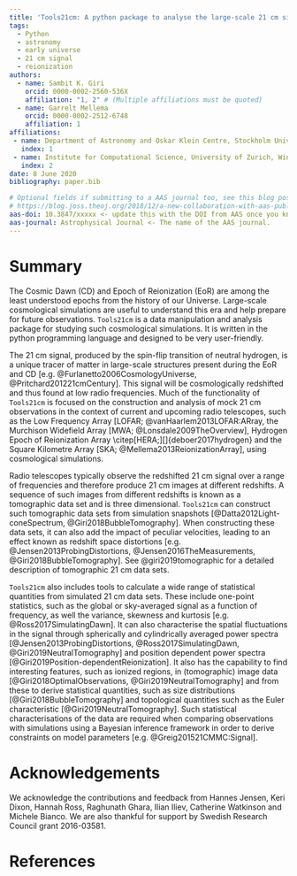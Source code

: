 ```yaml
---
title: 'Tools21cm: A python package to analyse the large-scale 21 cm signal from the Epoch of Reionization and Cosmic Dawn.'
tags:
  - Python
  - astronomy
  - early universe
  - 21 cm signal
  - reionization
authors:
  - name: Sambit K. Giri
    orcid: 0000-0002-2560-536X
    affiliation: "1, 2" # (Multiple affiliations must be quoted)
  - name: Garrelt Mellema
    orcid: 0000-0002-2512-6748
    affiliation: 1
affiliations:
 - name: Department of Astronomy and Oskar Klein Centre, Stockholm University, AlbaNova, SE-106 91 Stockholm, Sweden
   index: 1
 - name: Institute for Computational Science, University of Zurich, Winterthurerstrasse 190, CH-8057 Zurich, Switzerland
   index: 2
date: 8 June 2020
bibliography: paper.bib

# Optional fields if submitting to a AAS journal too, see this blog post:
# https://blog.joss.theoj.org/2018/12/a-new-collaboration-with-aas-publishing
aas-doi: 10.3847/xxxxx <- update this with the DOI from AAS once you know it.
aas-journal: Astrophysical Journal <- The name of the AAS journal.
---
```


# Summary

The Cosmic Dawn (CD) and Epoch of Reionization (EoR) are among the least understood epochs from the history of our Universe. Large-scale cosmological simulations are useful to understand this era and help prepare for future observations. `Tools21cm` is a data manipulation and analysis package for studying such cosmological simulations. It is written in the python programming language and designed to be very user-friendly.

The 21 cm signal, produced by the spin-flip transition of neutral hydrogen, is a unique tracer of matter in large-scale structures present during the EoR and CD [e.g. @Furlanetto2006CosmologyUniverse, @Pritchard201221cmCentury]. This signal will be cosmologically redshifted and thus found at low radio frequencies.
Much of the functionality of `Tools21cm` is focused on the construction and analysis of mock 21 cm observations in the context of current and upcoming radio telescopes, such as the Low Frequency Array [LOFAR; @vanHaarlem2013LOFAR:ARray, the Murchison Widefield Array [MWA; @Lonsdale2009TheOverview], Hydrogen Epoch of Reionization Array \citep[HERA;][]{deboer2017hydrogen} and the Square Kilometre Array [SKA; @Mellema2013ReionizationArray], using cosmological simulations.

Radio telescopes typically observe the redshifted 21 cm signal over a range of frequencies and therefore produce 21 cm images at different redshifts. A sequence of such images from different redshifts is known as a tomographic data set and is three dimensional. `Tools21cm` can construct such tomographic data sets from simulation snapshots [@Datta2012Light-coneSpectrum, @Giri2018BubbleTomography]. When constructing these data sets, it can also add the impact of peculiar velocities, leading to an effect known as redshift space distortions [e.g. @Jensen2013ProbingDistortions, @Jensen2016TheMeasurements, @Giri2018BubbleTomography]. See @giri2019tomographic for a detailed description of tomographic 21 cm data sets.

`Tools21cm` also includes tools to calculate a wide range of statistical quantities from simulated 21 cm data sets. These include one-point statistics, such as the global or sky-averaged signal as a function of frequency, as well the variance, skewness and kurtosis [e.g. @Ross2017SimulatingDawn]. It can also characterise the spatial fluctuations in the signal through spherically and cylindrically averaged power spectra [@Jensen2013ProbingDistortions, @Ross2017SimulatingDawn, @Giri2019NeutralTomography] and position dependent power spectra [@Giri2019Position-dependentReionization].
It also has the capability to find interesting features, such as ionized regions, in (tomographic) image data [@Giri2018OptimalObservations, @Giri2019NeutralTomography] and from these to derive statistical quantities, such as size distributions [@Giri2018BubbleTomography] and topological quantities such as the Euler characteristic [@Giri2019NeutralTomography]. Such statistical characterisations of the data are required when comparing observations with simulations using a Bayesian inference framework in order to derive constraints on model parameters [e.g. @Greig201521CMMC:Signal].


# Acknowledgements

We acknowledge the contributions and feedback from Hannes Jensen, Keri Dixon, Hannah Ross, Raghunath Ghara, Ilian Iliev, Catherine Watkinson and Michele Bianco. We are also thankful for support by Swedish Research Council grant 2016-03581.

# References

